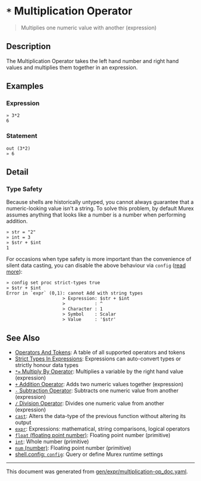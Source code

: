 # `*` Multiplication Operator

> Multiplies one numeric value with another (expression)

## Description

The Multiplication Operator takes the left hand number and right hand values
and multiplies them together in an expression.



## Examples

### Expression

```
» 3*2
6
```

### Statement

```
out (3*2)
» 6
```

## Detail

### Type Safety

Because shells are historically untyped, you cannot always guarantee that a
numeric-looking value isn't a string. To solve this problem, by default Murex
assumes anything that looks like a number is a number when performing addition.

```
» str = "2"
» int = 3
» $str + $int
1
```

For occasions when type safety is more important than the convenience of silent
data casting, you can disable the above behaviour via `config` ([read more](/docs/user-guide/strict-types.md)):

```
» config set proc strict-types true
» $str + $int
Error in `expr` (0,1): cannot Add with string types
                     > Expression: $str + $int
                     >           : ^
                     > Character : 1
                     > Symbol    : Scalar
                     > Value     : '$str'
```

## See Also

* [Operators And Tokens](../user-guide/operators-and-tokens.md):
  A table of all supported operators and tokens
* [Strict Types In Expressions](../user-guide/strict-types.md):
  Expressions can auto-convert types or strictly honour data types
* [`*=` Multiply By Operator](../parser/multiply-by.md):
  Multiplies a variable by the right hand value (expression)
* [`+` Addition Operator](../parser/addition.md):
  Adds two numeric values together (expression)
* [`-` Subtraction Operator](../parser/subtraction.md):
  Subtracts one numeric value from another (expression)
* [`/` Division Operator](../parser/division.md):
  Divides one numeric value from another (expression)
* [`cast`](../commands/cast.md):
  Alters the data-type of the previous function without altering its output
* [`expr`](../commands/expr.md):
  Expressions: mathematical, string comparisons, logical operators
* [`float` (floating point number)](../types/float.md):
  Floating point number (primitive)
* [`int`](../types/int.md):
  Whole number (primitive)
* [`num` (number)](../types/num.md):
  Floating point number (primitive)
* [shell.config: `config`](../commands/config.md):
  Query or define Murex runtime settings

<hr/>

This document was generated from [gen/expr/multiplication-op_doc.yaml](https://github.com/lmorg/murex/blob/master/gen/expr/multiplication-op_doc.yaml).